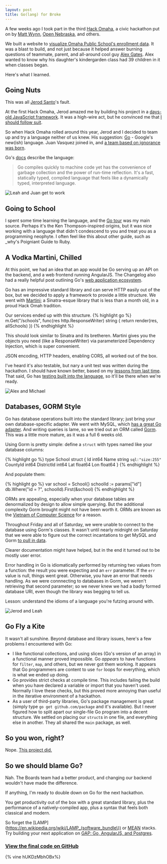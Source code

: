 ```yaml
---
layout: post
title: Go(lang) for Broke
---
```


A few weeks ago I took part in the third [Hack Omaha](https://twitter.com/hackomaha), a civic hackathon put on by [Matt Wynn](https://twitter.com/mattwynn), [Open Nebraska](https://opennebraska.io/), and others.

We built a website to [visualize Omaha Public School's enrollment data][schools]. It was a blast to build, and not just because it helped answer burning questions of teammate, parent, and all-around cool guy [Alex Gates](http://www.ketv.com/news/local-news/parents-worry-about-overpacked-classrooms-kids-education/-/9674510/21457722/-/trv6dnz/-/index.html?absolute=true&utm_source=dlvr.it&utm_medium=twitter&utm_campaign=ketv).
Alex wanted to know why his daughter's kindergarden class had 39 children in it when classes began.

Here's what I learned.

## Going Nuts

This was all [Jerod Santo][1]'s fault.

At the first Hack Omaha, Jerod amazed me by building his project in a [days-old JavaScript framework][Meteor].
It was a high-wire act, but he convinced me that [I should follow suit][2].

So when Hack Omaha rolled around this year, Jerod and I decided to team up and try a language neither of us knew. His suggestion: [Go][Go] - Google's new(ish) language. Juan Vasquez joined in, and [a team based on ignorance was born][3].

Go's [docs][Godocs] describe the language:
> Go compiles quickly to machine code yet has the convenience of garbage collection and the power of run-time reflection. It's a fast, statically typed, compiled language that feels like a dynamically typed, interpreted language.

![Leah and Juan get to work](/img/hackomaha1.jpg)

## Going to School

I spent some time learning the language, and the [Go tour](http://tour.golang.org/) was my main source.
Perhaps it's the Ken Thompson-inspired origins, but it was nice working with a language that didn't condescend to you and treat you as a programming neophyte.
I often feel like this about other guide, such as \_why's Poigniant Guide to Ruby.

## A Vodka Martini, Chilled

At this point, we had an idea that an app would be Go serving up an API on the backend, and a web frontend running AngularJS.
The Changelog also had a really helpful post outlining Go's [web application ecosystem][goweb].

Go has an impressive standard library and can serve HTTP easily out of the box, but we decided to apply a framework to provide a little structure.
We went with [Martini][martini]; a Sinatra-esque library that is less than a month old, in a proud Hack Omah tradition.

Our services ended up with this structure.
{% highlight go %}
m.Get("/schools", func(res http.ResponseWriter) string {
  return render(res, allSchools)
})
{% endhighlight %}

This should look similar to Sinatra and its bretheren.
Martini gives you the objects you need (like a ResponseWriter) via parameterized Dependency Injection, which is super convenient.

JSON encoding, HTTP headers, enabling CORS, all worked out of the box.

I've heard it's also testable, but nary a unit test was written during the hackathon.
I should have known better, based on my [lessons from last time][hackomaha1].
That said, Go has [testing built into the language](http://golang.org/doc/code.html#Testing), so it'll be there when we're ready.

![Alex and Michael](/img/hackomaha2.jpg)

## Databases, GORM Style

Go has database operations built into the standard library; just bring your own database-specific adapter.
We went with MySQL, which [has a great Go adapter](https://github.com/go-sql-driver/mysql).
And writing queries is lame, so we tried out an ORM called [Gorm][Gorm].
This was a little more mature, as it was a full 6 weeks old.

Using Gorm is pretty simple: define a `struct` with types named like your database columns:

{% highlight go %}
type School struct {
  Id          int64
  Name        string `sql:"size:255"`
  CountyId    int64
  DistrictId  int64
  Lat         float64
  Lon         float64
}
{% endhighlight %}

And populate them:

{% highlight go %}
  var school = School{}
  schoolId := params["id"]
  db.Where("id = ?", schoolId).First(&school)
{% endhighlight %}

ORMs are appealing, especially when your database tables are denormalized by design to allow simple querying.
But the additional complexity Gorm brought might not have been worth it.
ORMs are known as the [Vietnam of Computer Science](http://blogs.tedneward.com/2006/06/26/The+Vietnam+Of+Computer+Science.aspx) for a reason.

Throughout Friday and all of Saturday, we were unable to connect to the database using Gorm's classes.
It wasn't until nearly midnight on Saturday that we were able to figure out the correct incantations to get MySQL and Gorm [to pull in data](https://github.com/mattdsteele/hackomaha-ops/commit/fe841c50d8b9a0116bd8e94545730e75df46bd00#diff-34c6b408d72845d076d47126c29948d1R18).

Clearer documentation might have helped, but in the end it turned out to be mostly user error.

Error handling in Go is idiomatically performed by returning two values from a function: the result you were expecting and an `err` parameter.
If the `err` value is null, things went great. Otherwise, you have an error that needs handling.
As we were connnecting to databases in Gorm, we weren't retrieving that second parameter; so we never knew we had a badly formed database URI, even though the library was begging to tell us.

Lesson: understand the idioms of a language you're futzing around with.

![Jerod and Leah](/img/hackomaha3.jpg)

## Go Fly a Kite

It wasn't all sunshine. Beyond database and library issues, here's a few problems I encountered with Go:

* I like functional collections, and using slices (Go's version of an array) in a functional manner proved impossible.
Go _appears_ to have functions for `filter`, `map`, and others, but we never got them working.
It appears that Go programmers are content to use `for` loops for everything, which is what we ended up doing.
* Go provides strict checks at compile time. This includes failing the build when you have declared a variable or import that you haven't used.
Normally I love these checks, but this proved more annoying than useful in the iterative environment of a hackathon.
* As a user of third-party libraries, Go's package management is great (simply type `go get github.com/package` and it's available).
But I never figured how to split apart our single-file Go program into a decent structure.
We settled on placing our `struct`s in one file, and everything else in another.
They all shared the `main` package, as well.

## So you won, right?

Nope. [This project did.](http://douglas.ne.localboards.org/)

## So we should blame Go?

Nah. The Boards team had a better product, and changing our backend wouldn't have made the difference.

If anything, I'm ready to double down on Go for the next hackathon.

You get productivity out of the box with a great standard library, plus the performance of a natively-compiled app, plus a syntax that feels both classical and modern.

So forget the [LAMP](https://en.wikipedia.org/wiki/LAMP_(software_bundle\)) or [MEAN](http://mean.io/) stacks.
Try building your next application on [GAP: Go, AngularJS, and Postgres](https://twitter.com/jerodsanto/status/405744094510473216).

### [View the final code on GitHub](https://github.com/mattdsteele/hackomaha-ops)

{% vine hUKDzMbhOBx%}

[schools]: http://schools.opennebraska.io/
[1]: https://twitter.com/jerodsanto/
[Meteor]: http://blog.jerodsanto.net/2012/04/confessions-of-a-meteor-newb/
[2]: http://blog.jerodsanto.net/2012/04/confessions-of-a-meteor-newb/#comment-507865511
[Go]: http://golang.org/
[3]: https://twitter.com/jerodsanto/status/394909959948754944
[Godocs]: http://golang.org/doc/
[goweb]: http://thechangelog.com/on-go-web-application-ecosystem
[martini]: http://martini.codegangsta.io/
[hackomaha1]: /lessons-learned-from-the-first-hack-omaha/
[Gorm]: https://github.com/jinzhu/gorm
